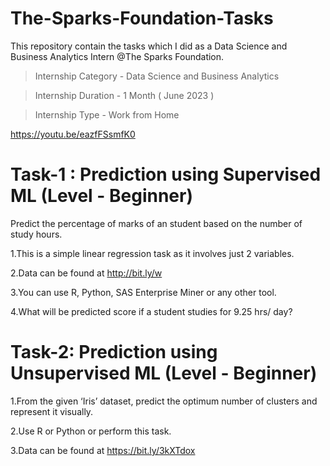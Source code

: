 # The-Sparks-Foundation-Tasks
This repository contain the tasks which I did as a Data Science and Business Analytics Intern @The Sparks Foundation.

 > Internship Category - Data Science and Business Analytics

 >Internship Duration - 1 Month ( June 2023 )

 >Internship Type - Work from Home

 https://youtu.be/eazfFSsmfK0

# Task-1 : Prediction using Supervised ML (Level - Beginner)
Predict the percentage of marks of an student based on the number of study hours.
 
 1.This is a simple linear regression task as it involves just 2 variables.
 
 2.Data can be found at http://bit.ly/w
 
 3.You can use R, Python, SAS Enterprise Miner or any other tool.
 
 4.What will be predicted score if a student studies for 9.25 hrs/ day?
 

# Task-2: Prediction using Unsupervised ML (Level - Beginner)

  1.From the given ‘Iris’ dataset, predict the optimum number of clusters and represent it visually.
  
  2.Use R or Python or perform this task.
  
  
  3.Data can be found at https://bit.ly/3kXTdox




